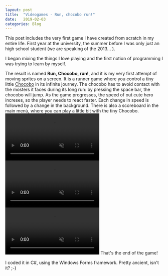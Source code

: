 ```yaml
---
layout: post
title:  "Videogames - Run, chocobo run!"
date:   2019-02-03
categories: Blog
---
```


This post includes the very first game I have created from scratch in my entire life.
First year at the university, the summer before I was only just an high school student (we are speaking of the 2013... ).

I began mixing the things I love playing and the first notion of programming I was trying to learn by myself.

The result is named **Run, Chocobo, run!**, and it is my very first attempt of moving sprites on a screen.
It is a runner game where you control a tiny little [Chocobo](https://en.wikipedia.org/wiki/Chocobo) in its infinite journey.
The chocobo has to avoid contact with the mosters it faces during its long run: by pressing the space bar, the chocobo will jump.
As the game progresses, the speed of out cute hero increses, so the player needs to react faster.
Each change in speed is followed by a change in the background.
There is also a scoreboard in the main menù, where you can play a little bit with the tiny Chocobo.
<video muted controls>
    <source src="/assets/videos/run/video2.mp4" type="video/mp4">
    <source src="/assets/videos/run/video2.ogg" type="video/ogg">
</video>
<video muted controls>
    <source src="/assets/videos/run/video1.mp4" type="video/mp4">
    <source src="/assets/videos/run/video1.ogg" type="video/ogg">
</video>
<video muted controls>
    <source src="/assets/videos/run/video3.mp4" type="video/mp4">
    <source src="/assets/videos/run/video3.ogg" type="video/ogg">
</video>
That's the end of the game!

I coded it in C#, using the Windows Forms framework.
Pretty ancient, isn't it? ;-)